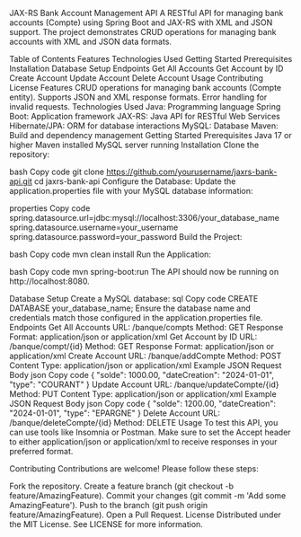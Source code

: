 JAX-RS Bank Account Management API
A RESTful API for managing bank accounts (Compte) using Spring Boot and JAX-RS with XML and JSON support. The project demonstrates CRUD operations for managing bank accounts with XML and JSON data formats.

Table of Contents
Features
Technologies Used
Getting Started
Prerequisites
Installation
Database Setup
Endpoints
Get All Accounts
Get Account by ID
Create Account
Update Account
Delete Account
Usage
Contributing
License
Features
CRUD operations for managing bank accounts (Compte entity).
Supports JSON and XML response formats.
Error handling for invalid requests.
Technologies Used
Java: Programming language
Spring Boot: Application framework
JAX-RS: Java API for RESTful Web Services
Hibernate/JPA: ORM for database interactions
MySQL: Database
Maven: Build and dependency management
Getting Started
Prerequisites
Java 17 or higher
Maven installed
MySQL server running
Installation
Clone the repository:

bash
Copy code
git clone https://github.com/yourusername/jaxrs-bank-api.git
cd jaxrs-bank-api
Configure the Database: Update the application.properties file with your MySQL database information:

properties
Copy code
spring.datasource.url=jdbc:mysql://localhost:3306/your_database_name
spring.datasource.username=your_username
spring.datasource.password=your_password
Build the Project:

bash
Copy code
mvn clean install
Run the Application:

bash
Copy code
mvn spring-boot:run
The API should now be running on http://localhost:8080.

Database Setup
Create a MySQL database:
sql
Copy code
CREATE DATABASE your_database_name;
Ensure the database name and credentials match those configured in the application.properties file.
Endpoints
Get All Accounts
URL: /banque/compts
Method: GET
Response Format: application/json or application/xml
Get Account by ID
URL: /banque/compt/{id}
Method: GET
Response Format: application/json or application/xml
Create Account
URL: /banque/addCompte
Method: POST
Content Type: application/json or application/xml
Example JSON Request Body
json
Copy code
{
  "solde": 1000.00,
  "dateCreation": "2024-01-01",
  "type": "COURANT"
}
Update Account
URL: /banque/updateCompte/{id}
Method: PUT
Content Type: application/json or application/xml
Example JSON Request Body
json
Copy code
{
  "solde": 1200.00,
  "dateCreation": "2024-01-01",
  "type": "EPARGNE"
}
Delete Account
URL: /banque/deleteCompte/{id}
Method: DELETE
Usage
To test this API, you can use tools like Insomnia or Postman. Make sure to set the Accept header to either application/json or application/xml to receive responses in your preferred format.

Contributing
Contributions are welcome! Please follow these steps:

Fork the repository.
Create a feature branch (git checkout -b feature/AmazingFeature).
Commit your changes (git commit -m 'Add some AmazingFeature').
Push to the branch (git push origin feature/AmazingFeature).
Open a Pull Request.
License
Distributed under the MIT License. See LICENSE for more information.
